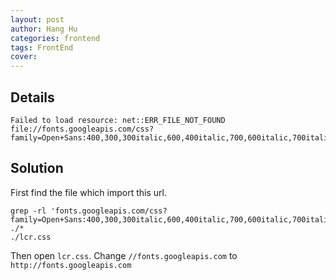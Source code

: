 ```yaml
---
layout: post
author: Hang Hu
categories: frontend
tags: FrontEnd 
cover: 
---
```


## Details

```
Failed to load resource: net::ERR_FILE_NOT_FOUND
file://fonts.googleapis.com/css?family=Open+Sans:400,300,300italic,600,400italic,700,600italic,700italic,800italic,800
```


## Solution


First find the file which import this url.

```
grep -rl 'fonts.googleapis.com/css?family=Open+Sans:400,300,300italic,600,400italic,700,600italic,700italic,800italic,800' ./*
./lcr.css
```


Then open `lcr.css`. Change `//fonts.googleapis.com` to `http://fonts.googleapis.com`
